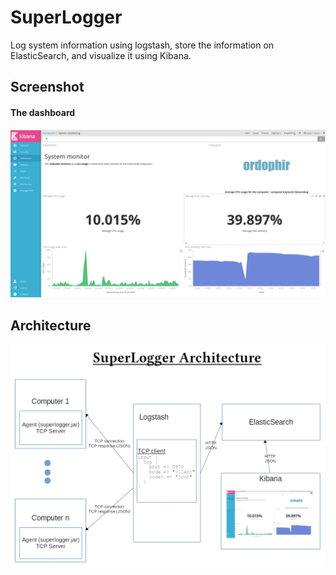 # SuperLogger
Log system information using logstash, store the information on ElasticSearch, and visualize it using Kibana.

## Screenshot
#### The dashboard
![dashboard screenshot](images/kibana-screenshot.png)

## Architecture
![architecture schema](images/architecture-schema.png)
